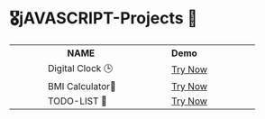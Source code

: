 # 🎖️jAVASCRIPT-Projects 🤖

<table>
  <tr>
    <th>&nbsp&nbsp&nbsp&nbsp&nbsp&nbsp&nbsp&nbsp&nbsp&nbsp&nbsp&nbsp&nbsp&nbsp&nbsp&nbsp&nbsp&nbsp&nbsp&nbsp&nbsp&nbspNAME&nbsp&nbsp&nbsp&nbsp&nbsp&nbsp&nbsp&nbsp&nbsp&nbsp&nbsp&nbsp&nbsp&nbsp</th>
    <th>&nbsp&nbsp&nbsp&nbsp&nbsp&nbsp&nbsp&nbsp&nbsp&nbsp&nbsp&nbsp&nbsp&nbspDemo&nbsp&nbsp&nbsp&nbsp&nbsp&nbsp&nbsp&nbsp&nbsp&nbsp&nbsp&nbsp&nbsp&nbsp&nbsp&nbsp&nbsp&nbsp&nbsp&nbsp&nbsp&nbsp</th>
  </tr>
  <tr>
    <td>
      &nbsp&nbsp&nbsp&nbsp&nbsp&nbsp&nbsp&nbsp&nbsp&nbsp&nbsp&nbsp&nbsp&nbspDigital Clock 🕒                                             
    </td>
    <td>
      &nbsp&nbsp&nbsp&nbsp&nbsp&nbsp&nbsp&nbsp&nbsp&nbsp&nbsp&nbsp&nbsp&nbsp<a href="https://suryaprakashkalyanam.github.io/jAVASCRIPT-Projects/Digital%20Clock/" target="_blank">Try Now</a>
    </td>
  </tr>
  <tr>
    <td>
      &nbsp&nbsp&nbsp&nbsp&nbsp&nbsp&nbsp&nbsp&nbsp&nbsp&nbsp&nbsp&nbsp&nbspBMI Calculator💪                                           
    </td>
    <td>
      &nbsp&nbsp&nbsp&nbsp&nbsp&nbsp&nbsp&nbsp&nbsp&nbsp&nbsp&nbsp&nbsp&nbsp<a href="https://suryaprakashkalyanam.github.io/jAVASCRIPT-Projects/BMI Calculator" target="_blank">Try Now</a>
    </td>
  </tr>
  <tr>
    <td>
      &nbsp&nbsp&nbsp&nbsp&nbsp&nbsp&nbsp&nbsp&nbsp&nbsp&nbsp&nbsp&nbsp&nbspTODO-LIST 📌                                          
    </td>
    <td>
      &nbsp&nbsp&nbsp&nbsp&nbsp&nbsp&nbsp&nbsp&nbsp&nbsp&nbsp&nbsp&nbsp&nbsp<a href="https://suryaprakashkalyanam.github.io/jAVASCRIPT-Projects/Todo-List/" target="_blank">Try Now</a>
    </td>
  </tr>
</table>
